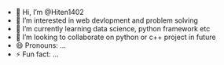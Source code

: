 - 👋 Hi, I’m @Hiten1402
- 👀 I’m interested in web devlopment and problem solving
- 🌱 I’m currently learning data science, python framework etc
- 💞️ I’m looking to collaborate on python or c++ project in future 
- 😄 Pronouns: ...
- ⚡ Fun fact: ...

<!---
Hiten1402/Hiten1402 is a ✨ special ✨ repository because its `README.md` (this file) appears on your GitHub profile.
You can click the Preview link to take a look at your changes.
--->
